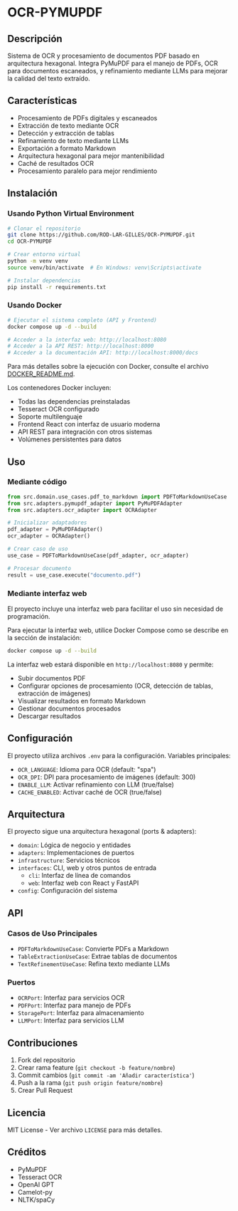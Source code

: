 # OCR-PYMUPDF

## Descripción
Sistema de OCR y procesamiento de documentos PDF basado en arquitectura hexagonal. Integra PyMuPDF para el manejo de PDFs, OCR para documentos escaneados, y refinamiento mediante LLMs para mejorar la calidad del texto extraído.

## Características
- Procesamiento de PDFs digitales y escaneados
- Extracción de texto mediante OCR
- Detección y extracción de tablas
- Refinamiento de texto mediante LLMs
- Exportación a formato Markdown
- Arquitectura hexagonal para mejor mantenibilidad
- Caché de resultados OCR
- Procesamiento paralelo para mejor rendimiento

## Instalación

### Usando Python Virtual Environment
```bash
# Clonar el repositorio
git clone https://github.com/ROD-LAR-GILLES/OCR-PYMUPDF.git
cd OCR-PYMUPDF

# Crear entorno virtual
python -m venv venv
source venv/bin/activate  # En Windows: venv\Scripts\activate

# Instalar dependencias
pip install -r requirements.txt
```

### Usando Docker
```bash
# Ejecutar el sistema completo (API y Frontend)
docker compose up -d --build

# Acceder a la interfaz web: http://localhost:8080
# Acceder a la API REST: http://localhost:8000
# Acceder a la documentación API: http://localhost:8000/docs
```

Para más detalles sobre la ejecución con Docker, consulte el archivo [DOCKER_README.md](DOCKER_README.md).

Los contenedores Docker incluyen:
- Todas las dependencias preinstaladas
- Tesseract OCR configurado
- Soporte multilenguaje
- Frontend React con interfaz de usuario moderna
- API REST para integración con otros sistemas
- Volúmenes persistentes para datos

## Uso

### Mediante código
```python
from src.domain.use_cases.pdf_to_markdown import PDFToMarkdownUseCase
from src.adapters.pymupdf_adapter import PyMuPDFAdapter
from src.adapters.ocr_adapter import OCRAdapter

# Inicializar adaptadores
pdf_adapter = PyMuPDFAdapter()
ocr_adapter = OCRAdapter()

# Crear caso de uso
use_case = PDFToMarkdownUseCase(pdf_adapter, ocr_adapter)

# Procesar documento
result = use_case.execute("documento.pdf")
```

### Mediante interfaz web

El proyecto incluye una interfaz web para facilitar el uso sin necesidad de programación.

Para ejecutar la interfaz web, utilice Docker Compose como se describe en la sección de instalación:

```bash
docker compose up -d --build
```

La interfaz web estará disponible en `http://localhost:8080` y permite:
- Subir documentos PDF
- Configurar opciones de procesamiento (OCR, detección de tablas, extracción de imágenes)
- Visualizar resultados en formato Markdown
- Gestionar documentos procesados
- Descargar resultados

## Configuración
El proyecto utiliza archivos `.env` para la configuración. Variables principales:
- `OCR_LANGUAGE`: Idioma para OCR (default: "spa")
- `OCR_DPI`: DPI para procesamiento de imágenes (default: 300)
- `ENABLE_LLM`: Activar refinamiento con LLM (true/false)
- `CACHE_ENABLED`: Activar caché de OCR (true/false)

## Arquitectura
El proyecto sigue una arquitectura hexagonal (ports & adapters):
- `domain`: Lógica de negocio y entidades
- `adapters`: Implementaciones de puertos
- `infrastructure`: Servicios técnicos
- `interfaces`: CLI, web y otros puntos de entrada
  - `cli`: Interfaz de línea de comandos
  - `web`: Interfaz web con React y FastAPI
- `config`: Configuración del sistema

## API
### Casos de Uso Principales
- `PDFToMarkdownUseCase`: Convierte PDFs a Markdown
- `TableExtractionUseCase`: Extrae tablas de documentos
- `TextRefinementUseCase`: Refina texto mediante LLMs

### Puertos
- `OCRPort`: Interfaz para servicios OCR
- `PDFPort`: Interfaz para manejo de PDFs
- `StoragePort`: Interfaz para almacenamiento
- `LLMPort`: Interfaz para servicios LLM

## Contribuciones
1. Fork del repositorio
2. Crear rama feature (`git checkout -b feature/nombre`)
3. Commit cambios (`git commit -am 'Añadir característica'`)
4. Push a la rama (`git push origin feature/nombre`)
5. Crear Pull Request

## Licencia
MIT License - Ver archivo `LICENSE` para más detalles.

## Créditos
- PyMuPDF
- Tesseract OCR
- OpenAI GPT
- Camelot-py
- NLTK/spaCy
